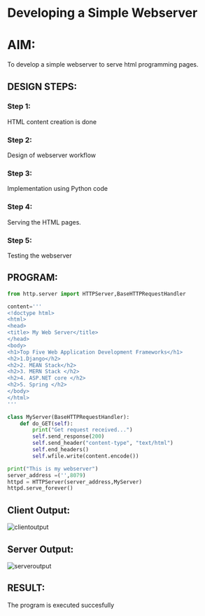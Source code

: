 # Developing a Simple Webserver

# AIM:

To develop a simple webserver to serve html programming pages.

## DESIGN STEPS:

### Step 1:

HTML content creation is done

### Step 2:

Design of webserver workflow

### Step 3:

Implementation using Python code

### Step 4:

Serving the HTML pages.

### Step 5:

Testing the webserver

## PROGRAM:

```py
from http.server import HTTPServer,BaseHTTPRequestHandler

content='''
<!doctype html>
<html>
<head>
<title> My Web Server</title>
</head>
<body>
<h1>Top Five Web Application Development Frameworks</h1>
<h2>1.Django</h2>
<h2>2. MEAN Stack</h2>
<h2>3. MERN Stack </h2>
<h2>4. ASP.NET core </h2>
<h2>5. Spring </h2>
</body>
</html>
'''

class MyServer(BaseHTTPRequestHandler):
    def do_GET(self):
        print("Get request received...")
        self.send_response(200) 
        self.send_header("content-type", "text/html")       
        self.end_headers()
        self.wfile.write(content.encode())

print("This is my webserver") 
server_address =('',8079)
httpd = HTTPServer(server_address,MyServer)
httpd.serve_forever()

```

## Client Output:
![clientoutput](https://github.com/c-sanjay/webserver/assets/147139405/aab163da-e584-4e06-b391-deee73e2c6dc)


## Server Output:
![serveroutput](https://github.com/c-sanjay/webserver/assets/147139405/160997aa-0f4c-4199-9df3-75804a6d73b8)



## RESULT:
The program is executed succesfully
